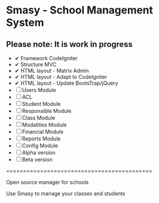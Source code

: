 # Smasy - School Management System 

## Please note: It is **work in progress**

- ✔ Framework CodeIgniter
- ✔ Structure MVC
- ✔ HTML layout - Matrix Admin
- ✔ HTML layout - Adapt to CodeIgniter
- ✔ HTML layout - Update BootsTrap/jQuery
- ☐ Users Module
- ☐ ACL
- ☐ Student Module
- ☐ Responsible Module
- ☐ Class Module
- ☐ Modalities Module
- ☐ Financial Module
- ☐ Reports Module
- ☐ Config Module
- ☐ Alpha version
- ☐ Beta version

===========================================

Open source manager for schools

Use Smasy to manage your classes and students
